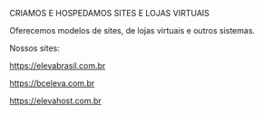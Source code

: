 CRIAMOS E HOSPEDAMOS SITES E LOJAS VIRTUAIS

Oferecemos modelos de sites, de lojas virtuais e outros sistemas.

Nossos sites:

https://elevabrasil.com.br

https://bceleva.com.br

https://elevahost.com.br


